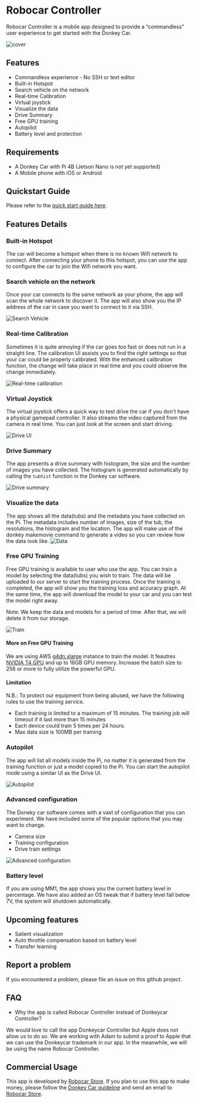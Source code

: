 # Robocar Controller

Robocar Controller is a mobile app designed to provide a “commandless” user experience to get started with the Donkey Car. 

![cover](./images/1.png)

## Features
- Commandless experience - No SSH or text editor
- Built-in Hotspot 
- Search vehicle on the network
- Real-time Calibration
- Virtual joystick
- Visualize the data
- Drive Summary
- Free GPU training
- Autopilot
- Battery level and protection

## Requirements
- A Donkey Car with Pi 4B (Jetson Nano is not yet supported)
- A Mobile phone with iOS or Android

## Quickstart Guide
Please refer to the [quick start guide here](https://medium.com/robocar-store/robocar-controller-quick-start-guide-bdf8cb16d7ce?source=friends_link&sk=8f21a5792f81a1d340abe9433d78cf5b).


## Features Details
### Built-in Hotspot 
The car will become a hotspot when there is no known Wifi network to connect. After connecting your phone to this hotspot, you can use the app to configure the car to join the Wifi network you want. 

### Search vehicle on the network
Once your car connects to the same network as your phone, the app will scan the whole network to discover it. The app will also show you the IP address of the car in case you want to connect to it via SSH.

![Search Vehicle](./images/search-vehicle.png)

### Real-time Calibration
Sometimes it is quite annoying if the car goes too fast or does not run in a straight line. The calibration UI assists you to find the right settings so that your car could be properly calibrated. With the enhanced calibration function, the change will take place in real time and you could observe the change immediately.

![Real-time calibration](./images/calibration.png)

### Virtual Joystick
The virtual joystick offers a quick way to test drive the car if you don't have a physical gamepad controller. It also streams the video captured from the camera in real time. You can just look at the screen and start driving.

![Drive UI](./images/drive-ui.gif)


### Drive Summary
The app presents a drive summary with histogram, the size and the number of images you have collected. The histogram is generated automatically by calling the ```tubhist``` function in the Donkey car software. 

![Drive summary](./images/drive-summary.png)

### Visualize the data 
The app shows all the data(tubs) and the metadata you have collected on the Pi. The metadata includes number of images, size of the tub, the resolutions, the histogram and the location. The app will make use of the donkey makemovie command to generate a video so you can review how the data look like.
![Data](./images/data.png)

### Free GPU Training
Free GPU training is available to user who use the app. You can train a model by selecting the data(tubs) you wish to train. The data will be uploaded to our server to start the training process. Once the training is completed, the app will show you the training loss and accuracy graph. At the same time, the app will download the model to your car and you can test the model right away.

Note: We keep the data and models for a period of time. After that, we will delete it from our storage. 

![Train](./images/train.png)

#### More on Free GPU Training

We are using AWS [g4dn.xlarge](https://aws.amazon.com/ec2/instance-types/g4/) instance to train the model. It feautres [NVIDIA T4 GPU](https://www.nvidia.com/en-us/data-center/tesla-t4/) and up to 16GB GPU memory. Increase the batch size to 256 or more to fully utilize the powerful GPU.

#### Limitation
N.B.: To protect our equipment from being abused, we have the following rules to use the training service.

- Each training is limited to a maximum of 15 minutes. The training job will timeout if it last more than 15 minutes
- Each device could train 5 times per 24 hours.
- Max data size is 100MB per training

### Autopilot

The app will list all models inside the Pi, no matter it is generated from the training function or just a model copied to the Pi. You can start the autopilot mode using a similar UI as the Drive UI.

![Autopilot](./images/autopilot.gif)

### Advanced configuration
The Doneky car software comes with a vast of configuration that you can experiment. We have included some of the popular options that you may want to change.

- Camera size 
- Training configuration 
- Drive train settings

![Advanced configuration](./images/advanced-configuration.png)





### Battery level

If you are using MM1, the app shows you the current battery level in percentage. We have also added an OS tweak that if battery level fall below 7V, the system will shutdown automatically.



## Upcoming features
- Salient visualization
- Auto throttle compensation based on battery level
- Transfer learning 



## Report a problem
If you encountered a problem, please file an issue on this github project.



## FAQ
- Why the app is called Robocar Controller instead of Donkeycar Controller?

We would love to call the app Donkeycar Controller but Apple does not allow us to do so. We are working with Adam to submit a proof to Apple that we can use the Donkeycar trademark in our app. In the meanwhile, we will be using the name Robocar Controller.



## Commercial Usage
This app is developed by [Robocar Store](https://www.robocarstore.com). If you plan to use this app to make money, please follow the [Donkey Car guideline](https://www.donkeycar.com/make-money.html) and send an email to [Robocar Store](sales@robocarstore.com).